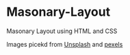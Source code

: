 # Masonary-Layout
Masonary Layout using HTML and CSS

Images picekd from [Unsplash](https://unsplash.com/) and [pexels](https://www.pexels.com/)
